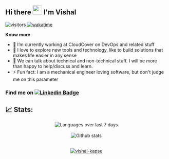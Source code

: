 ## Hi there <img src="https://github.com/TheDudeThatCode/TheDudeThatCode/blob/master/Assets/Hi.gif" width="29px"> I'm Vishal
![visitors](https://visitor-badge.laobi.icu/badge?page_id=vishal-kapse.vishal-kapse)
[![wakatime](https://wakatime.com/badge/user/af3a2f87-1691-4ab1-8f3c-9a318eca7711.svg)](https://wakatime.com/@af3a2f87-1691-4ab1-8f3c-9a318eca7711)

**Know more**
- 🔭 I’m currently working at CloudCover on DevOps and related stuff
- 🌱 I love to explore new tools and technology, like to build solutions that makes life easier in any sense
- 💬 We can talk about technical and non-technical stuff. I will be more than happy to help/discuss and learn.
- ⚡ Fun fact: I am a mechanical engineer loving software, but don't judge me on this parameter

### Find me on [![Linkedin Badge](https://img.shields.io/badge/-LinkedIn-0e76a8?style=flat-square&logo=Linkedin&logoColor=white)](https://www.linkedin.com/in/vishalkapse9696/)


## 📈 Stats:


[//]: # (<div align='center'>)

[//]: # (    <img src='https://github-readme-streak-stats.herokuapp.com/?user=vishal_kapse' alt='Github stats' align='center' />)

[//]: # (</div>)

[//]: # (<br />)

<div align='center'>
    <img src='https://github-readme-stats.vercel.app/api/wakatime?username=vishal_kapse&layout=compact' alt='Languages over last 7 days ' align='center' />
</div>
<br />

<div align='center'>
    <img src='https://github-readme-stats.vercel.app/api?username=vishal-kapse&show_icons=true&count_private=true&hide_border=true' alt='Github stats' align='center' />
</div>
<br />

<p align="center"> <a href="https://github-profile-trophy.vercel.app/?username=vishal-kapse&margin-w=15"><img src="https://github-profile-trophy.vercel.app/?username=vishal-kapse" alt="vishal-kapse" /></a> </p>
